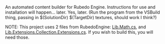 An automated content builder for Rubedo Engine.
Instructions for use and installation will happen... later. Yes, later.
(Run the program from the VSBuild thing, passing in $(SolutionDir) $(TargetDir) textures, should work I think?)

NOTE: This project uses 2 files from RubedoEngine: [Lib.Math.cs](https://github.com/Sirplop/RubedoEngine/blob/master/Rubedo/Lib/Math.cs), and [Lib.Extensions.Collection.Extensions.cs](https://github.com/Sirplop/RubedoEngine/blob/master/Rubedo/Lib/Extensions/Collection.Extensions.cs). If you wish to build this, you will need those.
